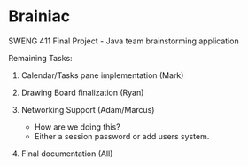 Brainiac
========

SWENG 411 Final Project - Java team brainstorming application

Remaining Tasks:

1.  Calendar/Tasks pane implementation (Mark)
2.  Drawing Board finalization (Ryan)
3.  Networking Support (Adam/Marcus)
      -  How are we doing this?
      -  Either a session password or add users system.  
      
4.  Final documentation (All)
